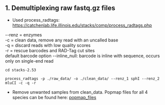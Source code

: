 ## 1. Demultiplexing raw fastq.gz files

* Used process_radtags: https://catchenlab.life.illinois.edu/stacks/comp/process_radtags.php

--renz = enzymes  
-c = clean data, remove any read with an uncalled base  
-q = discard reads with low quality scores  
-r = rescue barcodes and RAD-Tag cut sites  
default barcode option --inline_null: barcode is inline with sequence, occurs only on single-end read

```
cd stacks-2.53

process_radtags -p ./raw_data/ -o ./clean_data/ --renz_1 sphI --renz_2 mluCI -c -q -r
```

* Remove unwanted samples from clean_data. Popmap files for all 4 species can be found here: [popmap_files](https://github.com/mae47/Red_Sea_LGM/tree/main/data)
